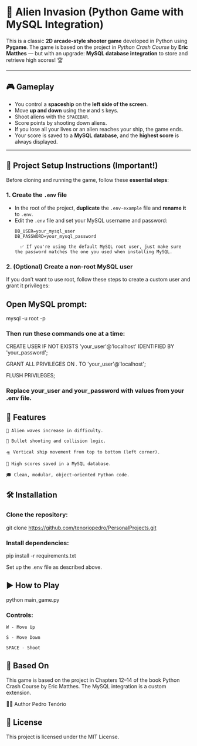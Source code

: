 # 🚀 Alien Invasion (Python Game with MySQL Integration)

This is a classic **2D arcade-style shooter game** developed in Python using **Pygame**. The game is based on the project in _Python Crash Course_ by **Eric Matthes** — but with an upgrade: **MySQL database integration** to store and retrieve high scores! 🏆

---

## 🎮 Gameplay

- You control a **spaceship** on the **left side of the screen**.
- Move **up and down** using the `W` and `S` keys.
- Shoot aliens with the `SPACEBAR`.
- Score points by shooting down aliens.
- If you lose all your lives or an alien reaches your ship, the game ends.
- Your score is saved to a **MySQL database**, and the **highest score** is always displayed.

---

## 📂 Project Setup Instructions (Important!)

Before cloning and running the game, follow these **essential steps**:

### 1. Create the `.env` file

- In the root of the project, **duplicate** the `.env-example` file and **rename it** to `.env`.
- Edit the `.env` file and set your MySQL username and password:
  ```env
  DB_USER=your_mysql_user
  DB_PASSWORD=your_mysql_password

    ✅ If you're using the default MySQL root user, just make sure the password matches the one you used when installing MySQL.

### 2. (Optional) Create a non-root MySQL user

If you don’t want to use root, follow these steps to create a custom user and grant it privileges:

## Open MySQL prompt:

mysql -u root -p

### Then run these commands one at a time:

CREATE USER IF NOT EXISTS 'your_user'@'localhost' IDENTIFIED BY 'your_password';

GRANT ALL PRIVILEGES ON *.* TO 'your_user'@'localhost';

FLUSH PRIVILEGES;

### Replace your_user and your_password with values from your .env file.

## 🧰 Features

    👾 Alien waves increase in difficulty.

    🔫 Bullet shooting and collision logic.

    🛸 Vertical ship movement from top to bottom (left corner).

    💾 High scores saved in a MySQL database.

    🎓 Clean, modular, object-oriented Python code.

## 🛠️ Installation

   ### Clone the repository:

git clone https://github.com/tenoriopedro/PersonalProjects.git

### Install dependencies:

pip install -r requirements.txt

Set up the .env file as described above.

## ▶️ How to Play

python main_game.py

### Controls:

    W - Move Up

    S - Move Down

    SPACE - Shoot

## 🧠 Based On

This game is based on the project in Chapters 12–14 of the book Python Crash Course by Eric Matthes. The MySQL integration is a custom extension.


👨‍💻 Author
Pedro Tenório


## 📃 License

This project is licensed under the MIT License.